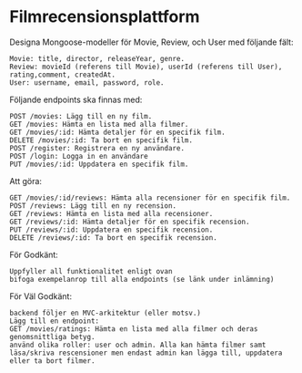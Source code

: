 # Filmrecensionsplattform

Designa Mongoose-modeller för Movie, Review, och User med följande fält:

    Movie: title, director, releaseYear, genre.
    Review: movieId (referens till Movie), userId (referens till User), rating,comment, createdAt.
    User: username, email, password, role.

Följande endpoints ska finnas med:

    POST /movies: Lägg till en ny film.
    GET /movies: Hämta en lista med alla filmer.
    GET /movies/:id: Hämta detaljer för en specifik film.
    DELETE /movies/:id: Ta bort en specifik film.
    POST /register: Registrera en ny användare.
    POST /login: Logga in en användare
    PUT /movies/:id: Uppdatera en specifik film.

Att göra:

    GET /movies/:id/reviews: Hämta alla recensioner för en specifik film.
    POST /reviews: Lägg till en ny recension.
    GET /reviews: Hämta en lista med alla recensioner.
    GET /reviews/:id: Hämta detaljer för en specifik recension.
    PUT /reviews/:id: Uppdatera en specifik recension.
    DELETE /reviews/:id: Ta bort en specifik recension.

För Godkänt:

    Uppfyller all funktionalitet enligt ovan
    bifoga exempelanrop till alla endpoints (se länk under inlämning)

För Väl Godkänt:

    backend följer en MVC-arkitektur (eller motsv.)
    Lägg till en endpoint:
    GET /movies/ratings: Hämta en lista med alla filmer och deras genomsnittliga betyg.
    använd olika roller: user och admin. Alla kan hämta filmer samt läsa/skriva rescensioner men endast admin kan lägga till, uppdatera eller ta bort filmer.
